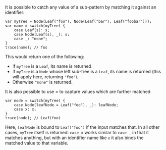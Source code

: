 It is possible to catch any value of a sub-pattern by matching it against an identifier:

```
var myTree = Node(Leaf("foo"), Node(Leaf("bar"), Leaf("foobar")));
var name = switch(myTree) {
	case Leaf(s): s;
	case Node(Leaf(s), _): s;
	case _: "none";
}
trace(name); // foo
```

This would return one of the following:



* If `myTree` is a `Leaf`, its name is returned.
* If `myTree` is a `Node` whose left sub-tree is a `Leaf`, its name is returned (this will apply here, returning `"foo"`).
* Otherwise `"none"` is returned.



It is also possible to use = to capture values which are further matched:

```
var node = switch(myTree) {
	case Node(leafNode = Leaf("foo"), _): leafNode;
	case x: x;
}
trace(node); // Leaf(foo)
```

Here, `leafNode` is bound to `Leaf("foo")` if the input matches that. In all other cases, `myTree` itself is returned: `case x` works similar to `case _` in that it matches anything, but with an identifier name like `x` it also binds the matched value to that variable.